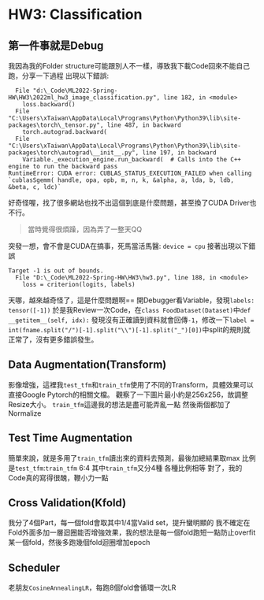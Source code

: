 # HW3: Classification
## 第一件事就是Debug
我因為我的Folder structure可能跟別人不一樣，導致我下載Code回來不能自己跑，分享一下過程
出現以下錯誤:
```
  File "d:\_Code\ML2022-Spring-HW\HW3\2022ml_hw3_image_classification.py", line 182, in <module>
    loss.backward()
  File "C:\Users\xTaiwan\AppData\Local\Programs\Python\Python39\lib\site-packages\torch\_tensor.py", line 487, in backward
    torch.autograd.backward(
  File "C:\Users\xTaiwan\AppData\Local\Programs\Python\Python39\lib\site-packages\torch\autograd\__init__.py", line 197, in backward
    Variable._execution_engine.run_backward(  # Calls into the C++ engine to run the backward pass
RuntimeError: CUDA error: CUBLAS_STATUS_EXECUTION_FAILED when calling `cublasSgemm( handle, opa, opb, m, n, k, &alpha, a, lda, b, ldb, &beta, c, ldc)`
```
好奇怪喔，找了很多網站也找不出這個到底是什麼問題，甚至換了CUDA Driver也不行。

> 當時覺得很煩躁，因為弄了一整天QQ
> 
突發一想，會不會是CUDA在搞事，死馬當活馬醫:
`device = cpu`
接著出現以下錯誤
```
Target -1 is out of bounds.
  File "D:\_Code\ML2022-Spring-HW\HW3\hw3.py", line 188, in <module>
    loss = criterion(logits, labels)
```
天哪，越來越奇怪了，這是什麼問題啊==
開Debugger看Variable，發現`labels: tensor([-1])`
於是我Review一次Code，在`class FoodDataset(Dataset)`中`def __getitem__(self, idx):`
發現沒有正確讀到資料就會回傳`-1`，修改一下`label = int(fname.split("/")[-1].split("\\")[-1].split("_")[0])`中split的規則就正常了，沒有更多錯誤發生。

## Data Augmentation(Transform)
影像增強，這裡我`test_tfm`和`train_tfm`使用了不同的Transform，具體效果可以直接Google Pytorch的相關文檔。
觀察了一下圖片最小約是256x256，故調整Resize大小。
`train_tfm`這邊我的想法是盡可能弄亂一點
然後兩個都加了Normalize

## Test Time Augmentation
簡單來說，就是多用了`train_tfm`讀出來的資料去預測，最後加總結果取max
比例是`test_tfm`:`train_tfm` 6:4
其中`train_tfm`又分4種 各種比例相等
對了，我的Code真的寫得很醜，鞭小力一點

## Cross Validation(Kfold)
我分了4個Part，每一個fold會取其中1/4當Valid set，提升蠻明顯的
我不確定在Fold外面多加一層迴圈能否增強效果，我的想法是每一個fold跑短一點防止overfit某一個fold，然後多跑幾個fold迴圈增加epoch

## Scheduler
老朋友`CosineAnnealingLR`，每跑8個fold會循環一次LR